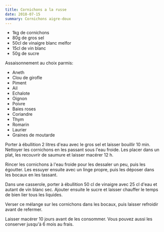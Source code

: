 ```yaml
---
title: Cornichons a la russe
date: 2018-07-15
summary: Cornichons aigre-doux
---
```


* 1kg de cornichons
* 80g de gros sel
* 50cl de vinaigre blanc melfor
* 15cl de vin blanc
* 50g de sucre


Assaisonnement au choix parmis:

* Aneth
* Clou de girofle
* Piment
* Ail
* Echalote
* Oignon
* Poivre
* Baies roses
* Coriandre
* Thym
* Romarin
* Laurier
* Graines de moutarde


Porter à ébullition 2 litres d'eau avec le gros sel et laisser bouillir 10 min. Nettoyer les cornichons en les passant sous l'eau froide. Les placer dans un plat, les recouvrir de saumure et laisser macérer 12 h.

Rincer les cornichons à l'eau froide pour les dessaler un peu, puis les égoutter. Les essuyer ensuite avec un linge propre, puis les déposer dans les bocaux en les tassant. 

Dans une casserole, porter à ébullition 50 cl de vinaigre avec 25 cl d'eau et autant de vin blanc sec. Ajouter ensuite le sucre et laisser chauffer le temps de bien lier tous les liquides. 

Verser ce mélange sur les cornichons dans les bocaux, puis laisser refroidir avant de refermer. 

Laisser macérer 10 jours avant de les consommer. Vous pouvez aussi les conserver jusqu'à 6 mois au frais. 

